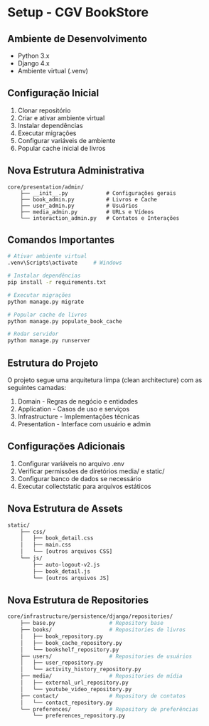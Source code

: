 # Setup - CGV BookStore

## Ambiente de Desenvolvimento
- Python 3.x
- Django 4.x
- Ambiente virtual (.venv)

## Configuração Inicial
1. Clonar repositório
2. Criar e ativar ambiente virtual
3. Instalar dependências
4. Executar migrações
5. Configurar variáveis de ambiente
6. Popular cache inicial de livros

## Nova Estrutura Administrativa
```
core/presentation/admin/
    ├── __init__.py            # Configurações gerais
    ├── book_admin.py          # Livros e Cache
    ├── user_admin.py          # Usuários
    ├── media_admin.py         # URLs e Vídeos
    └── interaction_admin.py   # Contatos e Interações
```

## Comandos Importantes
```bash
# Ativar ambiente virtual
.venv\Scripts\activate     # Windows

# Instalar dependências
pip install -r requirements.txt

# Executar migrações
python manage.py migrate

# Popular cache de livros
python manage.py populate_book_cache

# Rodar servidor
python manage.py runserver
```

## Estrutura do Projeto
O projeto segue uma arquitetura limpa (clean architecture) com as seguintes camadas:

1. Domain - Regras de negócio e entidades
2. Application - Casos de uso e serviços
3. Infrastructure - Implementações técnicas
4. Presentation - Interface com usuário e admin

## Configurações Adicionais
1. Configurar variáveis no arquivo .env
2. Verificar permissões de diretórios media/ e static/
3. Configurar banco de dados se necessário
4. Executar collectstatic para arquivos estáticos

## Nova Estrutura de Assets
```bash
static/
    ├── css/
    │   ├── book_detail.css
    │   ├── main.css
    │   └── [outros arquivos CSS]
    └── js/
        ├── auto-logout-v2.js
        ├── book_detail.js
        └── [outros arquivos JS]
```

## Nova Estrutura de Repositories
```bash
core/infrastructure/persistence/django/repositories/
    ├── base.py                 # Repository base
    ├── books/                  # Repositories de livros
    │   ├── book_repository.py
    │   ├── book_cache_repository.py
    │   └── bookshelf_repository.py
    ├── users/                  # Repositories de usuários
    │   ├── user_repository.py
    │   └── activity_history_repository.py
    ├── media/                  # Repositories de mídia
    │   ├── external_url_repository.py
    │   └── youtube_video_repository.py
    ├── contact/                # Repository de contatos
    │   └── contact_repository.py
    └── preferences/            # Repository de preferências
        └── preferences_repository.py
```
